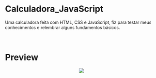 # Calculadora_JavaScript
Uma calculadora feita com HTML, CSS e JavaScript, fiz para testar  meus conhecimentos e relembrar alguns fundamentos básicos.
<br><br><br>
<h1>Preview</h1>
<div align="center">
<img src="https://user-images.githubusercontent.com/97764322/152441191-dfecadd8-6e9c-4eb3-bcf0-d6300df82123.png"/>
</div>
